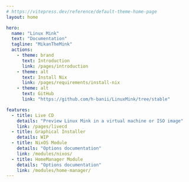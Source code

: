 ```yaml
---
# https://vitepress.dev/reference/default-theme-home-page
layout: home

hero:
  name: "Linux Mink"
  text: "Documentation"
  tagline: "MikanTheMink"
  actions:
    - theme: brand
      text: Introduction
      link: /pages/introduction
    - theme: alt
      text: Install Nix
      link: /pages/requirements/install-nix
    - theme: alt
      text: GitHub
      link: "https://github.com/h-banii/LinuxMink/tree/stable"

features:
  - title: Live CD
    details: "Preview Linux Mink in a virtual machine or ISO image"
    link: /pages/livecd
  - title: Graphical Installer
    details: WIP
  - title: NixOS Module
    details: "Options documentation"
    link: /modules/nixos/
  - title: HomeManager Module
    details: "Options documentation"
    link: /modules/home-manager/
---
```


